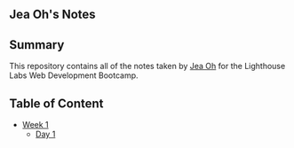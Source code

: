 ## Jea Oh's Notes
## Summary

This repository contains all of the notes taken by [Jea Oh](https://github.com/dlwodh13) for the Lighthouse Labs Web Development Bootcamp.

## Table of Content
* [Week 1](/Week_1)
  * [Day 1](/Week_1/Day_1)